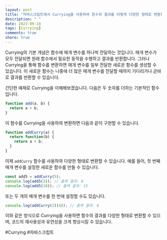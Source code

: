 ```yaml
---
layout: post
title: "자바스크립트에서 Currying을 사용하여 함수의 결과를 어떻게 다양한 형태로 변환할 수 있나요?"
description: " "
date: 2023-09-18
tags: [Currying]
comments: true
share: true
---
```


Currying의 기본 개념은 함수에 매개 변수를 하나씩 전달하는 것입니다. 매개 변수가 모두 전달되면 원래 함수에서 필요한 동작을 수행하고 결과를 반환합니다. 그러나 Currying을 통해 함수를 변환하면 매개 변수를 일부 전달한 새로운 함수를 생성할 수 있습니다. 이 새로운 함수는 나중에 더 많은 매개 변수를 전달할 때까지 기다리거나 곧바로 결과를 반환할 수 있습니다.

간단한 예제로 Currying을 이해해보겠습니다. 다음은 두 숫자를 더하는 기본적인 함수입니다.

```javascript
function add(a, b) {
  return a + b;
}
```

이 함수를 Currying을 사용하여 변환하면 다음과 같이 구현할 수 있습니다.

```javascript
function addCurry(a) {
  return function(b) {
    return a + b;
  }
}
```

이제 `addCurry` 함수를 사용하여 다양한 형태로 변환할 수 있습니다. 예를 들어, 첫 번째 매개 변수를 설정한 새로운 함수를 만들 수 있습니다.

```javascript
const add5 = addCurry(5);
console.log(add5(3)); // 출력 결과: 8
console.log(add5(10)); // 출력 결과: 15
```

또는 두 개의 매개 변수를 한 번에 설정할 수도 있습니다.

```javascript
console.log(addCurry(2)(4)); // 출력 결과: 6
```

이와 같은 방식으로 Currying을 사용하면 함수의 결과를 다양한 형태로 변환할 수 있으며, 코드의 재사용성과 유연성을 크게 향상시킬 수 있습니다.

#Currying #자바스크립트